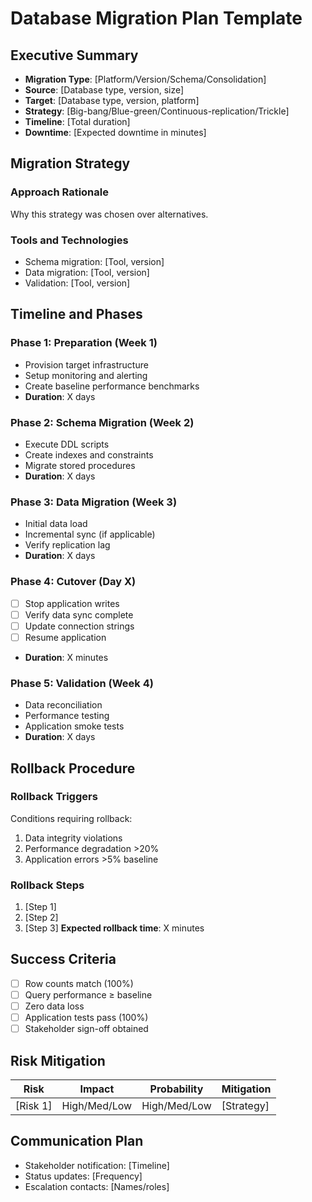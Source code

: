 # Database Migration Plan Template

## Executive Summary
- **Migration Type**: [Platform/Version/Schema/Consolidation]
- **Source**: [Database type, version, size]
- **Target**: [Database type, version, platform]
- **Strategy**: [Big-bang/Blue-green/Continuous-replication/Trickle]
- **Timeline**: [Total duration]
- **Downtime**: [Expected downtime in minutes]

## Migration Strategy

### Approach Rationale
Why this strategy was chosen over alternatives.

### Tools and Technologies
- Schema migration: [Tool, version]
- Data migration: [Tool, version]
- Validation: [Tool, version]

## Timeline and Phases

### Phase 1: Preparation (Week 1)
- Provision target infrastructure
- Setup monitoring and alerting
- Create baseline performance benchmarks
- **Duration**: X days

### Phase 2: Schema Migration (Week 2)
- Execute DDL scripts
- Create indexes and constraints
- Migrate stored procedures
- **Duration**: X days

### Phase 3: Data Migration (Week 3)
- Initial data load
- Incremental sync (if applicable)
- Verify replication lag
- **Duration**: X days

### Phase 4: Cutover (Day X)
- [ ] Stop application writes
- [ ] Verify data sync complete
- [ ] Update connection strings
- [ ] Resume application
- **Duration**: X minutes

### Phase 5: Validation (Week 4)
- Data reconciliation
- Performance testing
- Application smoke tests
- **Duration**: X days

## Rollback Procedure

### Rollback Triggers
Conditions requiring rollback:
1. Data integrity violations
2. Performance degradation >20%
3. Application errors >5% baseline

### Rollback Steps
1. [Step 1]
2. [Step 2]
3. [Step 3]
**Expected rollback time**: X minutes

## Success Criteria
- [ ] Row counts match (100%)
- [ ] Query performance ≥ baseline
- [ ] Zero data loss
- [ ] Application tests pass (100%)
- [ ] Stakeholder sign-off obtained

## Risk Mitigation
| Risk | Impact | Probability | Mitigation |
|------|--------|-------------|------------|
| [Risk 1] | High/Med/Low | High/Med/Low | [Strategy] |

## Communication Plan
- Stakeholder notification: [Timeline]
- Status updates: [Frequency]
- Escalation contacts: [Names/roles]
